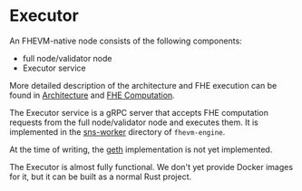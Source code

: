 # Executor

An FHEVM-native node consists of the following components:
 * full node/validator node
 * Executor service

More detailed description of the architecture and FHE execution can be found in [Architecture](../../../fundamentals/fhevm/native/architecture.md) and [FHE Computation](../../../fundamentals/fhevm/native/fhe_computation.md).

The Executor service is a gRPC server that accepts FHE computation requests from the full node/validator node and executes them. It is implemented in the [sns-worker](../../../../fhevm-engine/sns-worker/README.md) directory of `fhevm-engine`.

At the time of writing, the [geth](geth.md) implementation is not yet implemented.

The Executor is almost fully functional. We don't yet provide Docker images for it, but it can be built as a normal Rust project.

